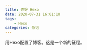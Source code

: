 ```yaml
---
title: 你好 Hexo
date: 2020-07-31 16:01:10
tags:
    - Hexo
categories: 杂记
---
```

用Hexo配置了博客。这是一个新的征程。

<!--more-->
